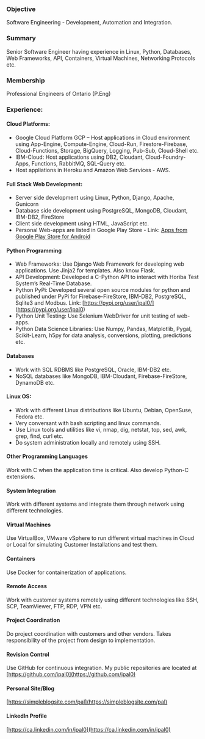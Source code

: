 ### Objective 
Software Engineering - Development, Automation and Integration.

### Summary
Senior Software Engineer having experience in Linux, Python, Databases, Web Frameworks, API, Containers, Virtual Machines, Networking Protocols etc.

### Membership
Professional Engineers of Ontario (P.Eng)

### Experience: 
#### Cloud Platforms:
- Google Cloud Platform GCP – Host applications in Cloud environment using App-Engine, Compute-Engine, Cloud-Run, Firestore-Firebase, Cloud-Functions, Storage, BigQuery, Logging, Pub-Sub, Cloud-Shell etc.
- IBM-Cloud: Host applications using DB2, Cloudant, Cloud-Foundry-Apps, Functions, RabbitMQ, SQL-Query etc.
- Host appliations in Heroku and Amazon Web Services - AWS.

#### Full Stack Web Development:
- Server side development using Linux, Python, Django, Apache, Gunicorn
- Database side development using PostgreSQL, MongoDB, Cloudant, IBM-DB2, FireStore
- Client side development using HTML, JavaScript etc.
- Personal Web-apps are listed in Google Play Store - Link: [Apps from Google Play Store for Android](https://play.google.com/store/search?q=pub%3APal&c=apps)

#### Python Programming
- Web Frameworks: Use Django Web Framework for developing web applications. Use Jinja2 for templates. Also know Flask.
- API Development: Developed a C-Python API to interact with Horiba Test System’s Real-Time Database.
- Python PyPi: Developed several open source modules for python and published under PyPi for Firebase-FireStore, IBM-DB2, PostgreSQL, Sqlite3 and Modbus.  Link: [https://pypi.org/user/ipal0/] (https://pypi.org/user/ipal0)
- Python Unit Testing: Use Selenium WebDriver for  unit testing of web-apps.
- Python Data Science Libraries: Use Numpy, Pandas, Matplotlib, Pygal, Scikit-Learn, h5py for data analysis, conversions, plotting, predictions etc.

#### Databases 
- Work with SQL RDBMS like PostgreSQL, Oracle, IBM-DB2 etc.
- NoSQL databases like MongoDB, IBM-Cloudant, Firebase-FireStore, DynamoDB etc.

#### Linux OS:
- Work with different Linux distributions like Ubuntu, Debian, OpenSuse, Fedora etc.
- Very conversant with bash scripting and linux commands.
- Use Linux tools and utilities like vi, nmap, dig, netstat, top, sed, awk, grep, find, curl etc.
- Do system administration locally and remotely using SSH.

#### Other Programming Languages
Work with C when the application time is critical. Also develop Python-C extensions.

#### System Integration 
Work with different systems and integrate them through network using different technologies.

#### Virtual Machines 
Use VirtualBox, VMware vSphere to run different virtual machines in Cloud or Local for simulating Customer Installations and test them.

#### Containers
Use Docker for containerization of applications.

#### Remote Access
Work with customer systems remotely using different technologies like SSH, SCP, TeamViewer, FTP, RDP, VPN etc.

#### Project Coordination
Do project coordination with customers and other vendors. Takes responsibility of the project from design to implementation.

#### Revision Control
Use GitHub for continuous integration. My public repositories are located at [https://github.com/ipal0](https://github.com/ipal0) 

#### Personal Site/Blog
[https://simpleblogsite.com/pal](https://simpleblogsite.com/pal)

#### LinkedIn Profile
[https://ca.linkedin.com/in/ipal0](https://ca.linkedin.com/in/ipal0)
